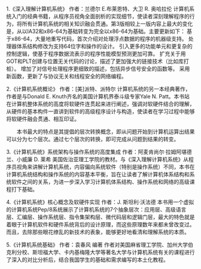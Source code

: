 1.《深入理解计算机系统》
作者：兰德尔 E.布莱恩特、大卫 R. 奥哈拉伦
计算机系统入门的经典书籍，从程序员视角全面剖析的实现细节，使读者深刻理解程序的行为，将所有计算机系统的相关知识融会贯通。第3版相较上一版内容上最大的变化是，从以IA32和x86-64为基础转变为完全以x86-64为基础。主要更新如下：
基于x86-64，大量地重写代码，首次介绍对处理浮点数据的程序的机器级支持。
处理器体系结构修改为支持64位字和操作的设计。
引入更多的功能单元和更复杂的控制逻辑，使基于程序数据流表示的程序性能模型预测更加可靠。
扩充关于用GOT和PLT创建与位置无关代码的讨论，描述了更加强大的链接技术（比如库打桩）。
增加了对信号处理程序更细致的描述，包括异步信号安全的函数等。
采用新函数，更新了与协议无关和线程安全的网络编程。

2.《计算机系统概论》
作者：[美]派特、派特尔
计算机系统的另一本经典著作，作者是与Donald E. Knuth齐名的美国计算机界泰斗级专家Yale N. Patt。本书站在计算机整体系统的高度将软硬件连贯起来进行阐述，强调对软硬件结合的理解，从硬件的基本构件一直讲到软件的高级程序设计与构造，使读者在学习过程中能够将软硬件融会贯通、相互印证。

　　本书最大的特点是其提倡的层次转换概念，即从问题开始到计算机运算出结果可以分为七个层次。通过七个层次的转换，即可完成从问题到结果的转变。

3.《计算机系统》系统架构与操作系统的高度集成
作者：阿麦肯尚尔·拉姆阿堪德兰、小威廉 D. 莱希
美国佐治亚理工学院的教材。与《深入理解计算机系统》从程序员视角来讲解计算机系统，内容偏向系统软件（特别是操作系统）不同，本书在计算机系统结构和操作系统的内容基本平衡，旨在让读者了解计算机体系结构和系统软件之间的关系，为进一步深入学习计算机体系结构、操作系统和网络的高级课程打下基础。

4.《计算机系统》核心概念及软硬件实现
作者：J. 斯坦利·沃法德
本书用一个虚拟的计算机系统Pep/8系统展示了计算机系统的7个抽象层次：应用层、高级语言层、汇编层、操作系统层、指令集架构层、微代码层和逻辑门层，最大的特色就是着眼于计算机软件和硬件系统背后的设计原理，而这些原理数年来都未曾改变过。而且，去除那些眼花缭乱的新技术的表象，能够更好地看清和理解系统的本质。

5.《计算机系统基础》
作者：袁春风 编著
作者对美国麻省理工学院、加州大学伯克利分校、斯坦福大学、卡内基梅隆大学等著名大学与计算机系统有关的课程进行了深入的对比分析后，结合我国学生的基础和需求编写的本土化教程。